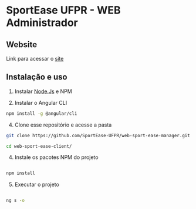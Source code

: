 # SportEase UFPR - WEB Administrador

## Website

Link para acessar o [site](https://sportease-manager.netlify.app/)

## Instalação e uso

1. Instalar [Node.Js](https://nodejs.org/en) e NPM

2. Instalar o Angular CLI

```sh
npm install -g @angular/cli
```

4. Clone esse repositório e acesse a pasta

```sh
git clone https://github.com/SportEase-UFPR/web-sport-ease-manager.git

cd web-sport-ease-client/
```

4. Instale os pacotes NPM do projeto

```sh

npm install

```

5. Executar o projeto

```sh

ng s -o

```

